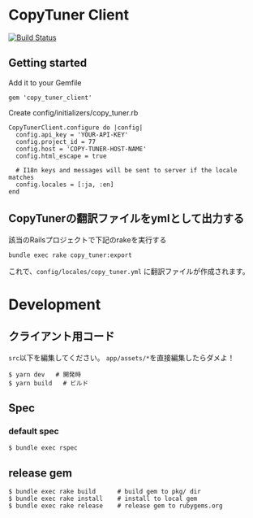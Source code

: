 CopyTuner Client
=================

[![Build Status](https://travis-ci.org/SonicGarden/copy-tuner-ruby-client.svg?branch=master)](https://travis-ci.org/SonicGarden/copy-tuner-ruby-client)

## Getting started

Add it to your Gemfile

```
gem 'copy_tuner_client'
```

Create config/initializers/copy_tuner.rb

```
CopyTunerClient.configure do |config|
  config.api_key = 'YOUR-API-KEY'
  config.project_id = 77
  config.host = 'COPY-TUNER-HOST-NAME'
  config.html_escape = true

  # I18n keys and messages will be sent to server if the locale matches
  config.locales = [:ja, :en]
end
```

## CopyTunerの翻訳ファイルをymlとして出力する

該当のRailsプロジェクトで下記のrakeを実行する

```
bundle exec rake copy_tuner:export
```

これで、`config/locales/copy_tuner.yml` に翻訳ファイルが作成されます。

Development
=================

## クライアント用コード

`src`以下を編集してください。
`app/assets/*`を直接編集したらダメよ！

```
$ yarn dev   # 開発時
$ yarn build   # ビルド
```


## Spec

### default spec

```
$ bundle exec rspec
```

## release gem

    $ bundle exec rake build      # build gem to pkg/ dir
    $ bundle exec rake install    # install to local gem
    $ bundle exec rake release    # release gem to rubygems.org
